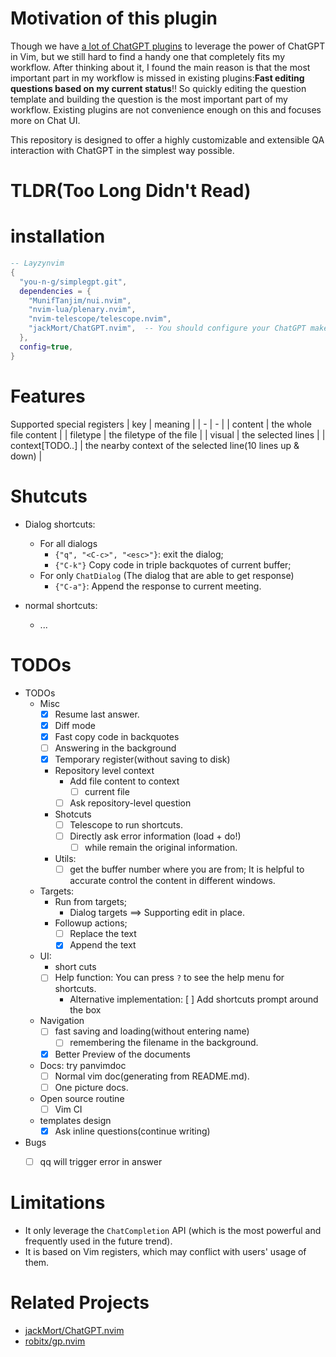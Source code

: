 # Motivation of this plugin
Though we have [a lot of ChatGPT plugins](#related-projects) to leverage the power of ChatGPT in Vim, but we still hard to find a handy one that completely fits my workflow.
After thinking about it, I found the main reason is that the most important part in my workflow is missed in existing plugins:**Fast editing questions based on my current status**!!
So quickly editing the question template and building the question is the most important part of my workflow.
Existing plugins are not convenience enough on this and focuses more on Chat UI.

This repository is designed to offer a highly customizable and extensible QA interaction with ChatGPT in the simplest way possible.



# TLDR(Too Long Didn't Read)


# installation
```lua
-- Layzynvim
{
  "you-n-g/simplegpt.git",
  dependencies = {
    "MunifTanjim/nui.nvim",
    "nvim-lua/plenary.nvim",
    "nvim-telescope/telescope.nvim",
    "jackMort/ChatGPT.nvim",  -- You should configure your ChatGPT make sure it works.
  },
  config=true,
}
```

# Features


Supported special registers
| key             | meaning                                                     |
| -               | -                                                           |
| content         | the whole file content                                      |
| filetype        | the filetype of the file                                    |
| visual          | the selected lines                                          |
| context[TODO..] | the nearby context of the selected line(10 lines up & down) |

# Shutcuts
- Dialog shortcuts:
  - For all dialogs
    - `{"q", "<C-c>", "<esc>"}`: exit the dialog;
    - `{"C-k"}` Copy code in triple backquotes of current buffer;
  - For only `ChatDialog` (The dialog that are able to get response)
    - `{"C-a"}`: Append the response to current meeting.

- normal shortcuts:
  - ...

# TODOs

- TODOs
  - Misc
    - [x] Resume last answer.
    - [X] Diff mode
    - [x] Fast copy code in backquotes
    - [ ] Answering in the background
    - [x] Temporary register(without saving to disk)
    - Repository level context
      - Add file content to context
        - [ ] current file
      - [ ] Ask repository-level question
    - Shotcuts
      - [ ] Telescope to run shortcuts.
      - [ ] Directly ask error information (load + do!)
        - [ ] while remain the original information.
    - Utils:
      - [ ] get the buffer number where you are from; It is helpful to accurate control the content in different windows.
  - Targets:
    - Run from targets;
      - Dialog targets ==>  Supporting edit in place.
    - Followup actions;
      - [ ] Replace the text
      - [X] Append the text
  - UI:
    - short cuts
    - [ ] Help function: You can press `?` to see the help menu for shortcuts.
      - Alternative implementation: [ ] Add shortcuts prompt around the box
  - Navigation
    - [ ] fast saving and loading(without entering name)
      - [ ] remembering the filename in the background.
    - [x] Better Preview of the documents
  - Docs: try panvimdoc
    - [ ] Normal vim doc(generating from README.md).
    - [ ] One picture docs.
  - Open source routine
    - [ ] Vim CI
  - templates design
    - [x] Ask inline questions(continue writing)

- Bugs
  - [ ] qq will trigger error in answer


# Limitations

- It only leverage the `ChatCompletion` API (which is the most powerful and frequently used in the future trend).
- It is based on Vim registers, which may conflict with users' usage of them.

# Related Projects
- [jackMort/ChatGPT.nvim](https://github.com/jackMort/ChatGPT.nvim)
- [robitx/gp.nvim](https://github.com/Robitx/gp.nvim)
